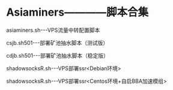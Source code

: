 # Asiaminers————脚本合集
asiaminers.sh---VPS流量中转配置脚本 

csjb.sh501---部署矿池抽水脚本（测试版）

cdjb.sh501---部署矿池抽水脚本（稳定版）

shadowsocksR.sh---VPS部署ssr<Debian环境>

shadowsocksR.sh---VPS部署ssr<Centos环境+自启BBA加速模组>

